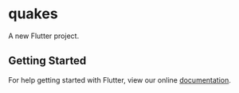 # quakes

A new Flutter project.

## Getting Started

For help getting started with Flutter, view our online
[documentation](https://flutter.io/).
